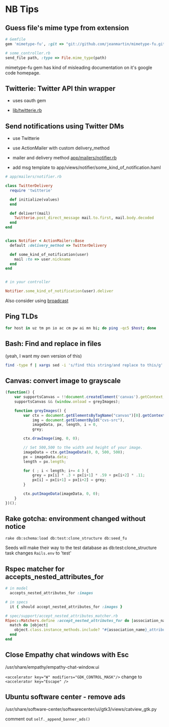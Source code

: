 NB Tips
=======


Guess file's mime type from extension
-------------------------------------

```ruby
# Gemfile
gem 'mimetype-fu', :git => "git://github.com/jeanmartin/mimetype-fu.git", :require => 'mimetype_fu'

# some_controller.rb
send_file path, :type => File.mime_type(path)
```

mimetype-fu gem has kind of misleading documentation on it's google
code homepage.


Twitterie: Twitter API thin wrapper
-----------------------------------

* uses oauth gem

* [lib/twitterie.rb](https://github.com/tepoga/nb_tips/blob/master/lib/twitterie.rb)


Send notifications using Twitter DMs
------------------------------------

* use Twitterie
* use ActionMailer with custom delivery_method

* mailer and delivery method [app/mailers/notifier.rb](https://github.com/tepoga/nb_tips/blob/master/app/mailers/notifier.rb)
* add msg template to app/views/notifier/some_kind_of_notification.haml

```ruby
# app/mailers/notifier.rb

class TwitterDelivery
  require 'twitterie'

  def initialize(values)
  end

  def deliver!(mail)
    Twitterie.post_direct_message mail.to.first, mail.body.decoded
  end
end


class Notifier < ActionMailer::Base
  default :delivery_method => TwitterDelivery

  def some_kind_of_notification(user)
    mail :to => user.nickname
  end
end


# in your controller

Notifier.some_kind_of_notification(user).deliver
```

Also consider using [broadcast](https://github.com/futuresimple/broadcast)


Ping TLDs
---------

```bash
for host in uz tm pn io ac cm pw ai mn bi; do ping -qc5 $host; done
```


Bash: Find and replace in files
-------------------------------

(yeah, I want my own version of this)

```bash
find -type f | xargs sed -i 's/find this string/and replace to this/g'
```

Canvas: convert image to grayscale
----------------------------------

```javascript
(function() {
    var supportsCanvas = !!document.createElement('canvas').getContext;
    supportsCanvas && (window.onload = greyImages);

    function greyImages() {
        var ctx = document.getElementsByTagName("canvas")[0].getContext('2d'),
            img = document.getElementById("cvs-src"),
            imageData, px, length, i = 0,
            grey;

        ctx.drawImage(img, 0, 0);

        // Set 500,500 to the width and height of your image.
        imageData = ctx.getImageData(0, 0, 500, 500);
        px = imageData.data;
        length = px.length;

        for ( ; i < length; i+= 4 ) {
            grey = px[i] * .3 + px[i+1] * .59 + px[i+2] * .11;
            px[i] = px[i+1] = px[i+2] = grey;
        }

        ctx.putImageData(imageData, 0, 0);
    }
})();
```

Rake gotcha: environment changed without notice
-----------------------------------------------

```bash
rake db:schema:load db:test:clone_structure db:seed_fu
```

Seeds will make their way to the test database as
db:test:clone_structure task changes `Rails.env` to 'test'


Rspec matcher for accepts_nested_attributes_for
-----------------------------------------------

```ruby
# in model
  accepts_nested_attributes_for :images

# in specs
  it { should accept_nested_attributes_for :images }

# spec/support/accept_nested_attributes_matcher.rb
RSpec::Matchers.define :accept_nested_attributes_for do |association_name|
  match do |object|
    object.class.instance_methods.include? "#{association_name}_attributes="
  end
end

```


Close Empathy chat windows with Esc
-----------------------------------

/usr/share/empathy/empathy-chat-window.ui

`<accelerator key="W" modifiers="GDK_CONTROL_MASK"/>`
change to
`<accelerator key="Escape" />`


## Ubuntu software center - remove ads ##

/usr/share/software-center/softwarecenter/ui/gtk3/views/catview_gtk.py

comment out `self._append_banner_ads()`
